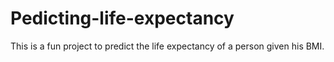 # Pedicting-life-expectancy
This is a fun project to predict the life expectancy of a person given his BMI.
